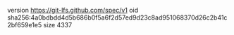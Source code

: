 version https://git-lfs.github.com/spec/v1
oid sha256:4a0bdbdd4d5b686b0f5a6f2d57ed9d23c8ad951068370d26c2b41c2bf659e1e5
size 4337
